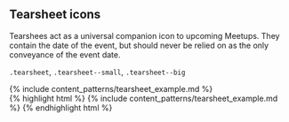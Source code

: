 <div class="line-gutters">
	<div class="unit size1of3">
		<h2>Tearsheet icons</h2>
		<p>Tearshees act as a universal companion icon to upcoming Meetups. They contain the date of the event, but should never be relied on as the only conveyance of the event date.</p>
		<p><code>.tearsheet</code>, <code>.tearsheet--small</code>, <code>.tearsheet--big</code></p>
	</div>
	<div class="unit lastUnit">
		<div class="doc-box">
			<div class="doc-content">
				{% include content_patterns/tearsheet_example.md %}
			</div>
		</div>
		{% highlight html %} {% include content_patterns/tearsheet_example.md %} {% endhighlight html %} 
	</div>
</div>

